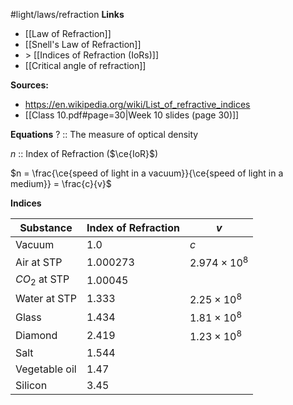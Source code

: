 #light/laws/refraction 
**Links**
- [[Law of Refraction]] 
- [[Snell's Law of Refraction]] 
- \> [[Indices of Refraction (IoRs)]] 
- [[Critical angle of refraction]] 

**Sources:**
- https://en.wikipedia.org/wiki/List_of_refractive_indices
- [[Class 10.pdf#page=30|Week 10 slides (page 30)]]


**Equations**
? :: The measure of optical density

$n$ :: Index of Refraction ($\ce{IoR}$)

$n = \frac{\ce{speed of light in a vacuum}}{\ce{speed of light in a medium}} = \frac{c}{v}$

**Indices**

| Substance       | Index of Refraction | $v$                  |
| --------------- | ------------------- | -------------------- |
| Vacuum          | $1.0$               | $c$                  |
| Air at STP      | $1.000273$          | $2.974\times10^{8}$  |
| $CO_{2}$ at STP | $1.00045$           |                      |
| Water at STP    | $1.333$             | $2.25 \times 10^{8}$ |
| Glass           | $1.434$             | $1.81 \times 10^{8}$ |
| Diamond         | $2.419$<br>         | $1.23\times10^{8}$   |
| Salt            | $1.544$             |                      |
| Vegetable oil   | $1.47$              |                      |
| Silicon         | $3.45$              |                      |

